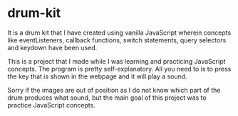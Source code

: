 # drum-kit
It is a drum kit that I have created using vanilla JavaScript wherein concepts like eventListeners, callback functions, switch statements, query selectors and keydown have been used.

This is a project that I made while I was learning and practicing JavaScript concepts. The program is pretty self-explanatory. All you need to is to press the key that is shown in the webpage and it will play a sound. 

Sorry if the images are out of position as I do not know which part of the drum produces what sound, but the main goal of this project was to practice JavaScript concepts.
